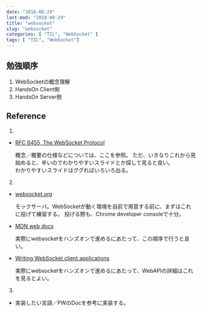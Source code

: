 ```yaml
---
date: "2018-08-29"
last-mod: "2018-08-29"
title: "websocket"
slug: "websocket"
categories: [ "TIL", "WebSocket" ]
tags: [ "TIL", "WebSocket"]
---
```


## 勉強順序

1. WebSocketの概念理解
2. HandsOn Client側
3. HandsOn Server側

## Reference

1. 
- [RFC 6455, The WebSocket Protocol](https://triple-underscore.github.io/RFC6455-ja.html)

  概念／概要の仕様などについては、ここを参照。
  ただ、いきなりこれから見始めると、辛いのでわかりやすいスライドとか探して見ると良い。  
  わかりやすいスライドはググればいろいろ出る。

2.
- [websocket.org](https://websocket.org/echo.html)
  
  モックサーバ。WebSocketが動く環境を自前で用意する前に、まずはこれに投げて練習する。
  投げる際も、Chrome developer consoleで十分。

- [MDN web docs](https://developer.mozilla.org/en-US/docs/Web/API/WebSocket)

  実際にwebsocketをハンズオンで進めるにあたって、この順序で行うと良い。

- [Writing WebSocket client applications](https://developer.mozilla.org/en-US/docs/Web/API/WebSockets_API/Writing_WebSocket_client_applications)

  実際にwebsocketをハンズオンで進めるにあたって、WebAPIの詳細はこれを見るとよい。


3. 
- 実装したい言語／PWのDocを参考に実装する。
  
  

